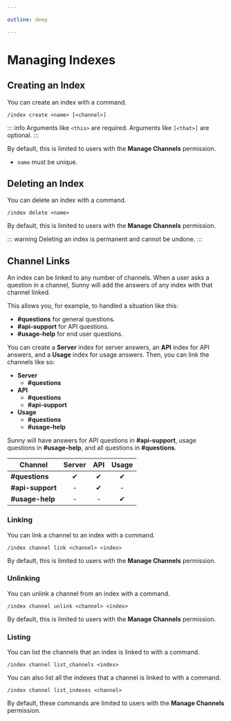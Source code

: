 ```yaml
---

outline: deep

---
```



# Managing Indexes

## Creating an Index

You can create an index with a command.

```
/index create <name> [<channel>]
```

::: info
Arguments like `<this>` are required. Arguments like `[<that>]` are optional.
:::

By default, this is limited to users with the **Manage Channels** permission.

- `name` must be unique.

## Deleting an Index

You can delete an index with a command.

```
/index delete <name>
```

By default, this is limited to users with the **Manage Channels** permission.

::: warning
Deleting an index is permanent and cannot be undone.
:::

## Channel Links

An index can be linked to any number of channels. When a user asks a question in a channel, Sunny will add the answers of any index with that channel linked.

This allows you, for example, to handled a situation like this:

- **#questions** for general questions.
- **#api-support** for API questions.
- **#usage-help** for end user questions.

You can create a **Server** index for server answers, an **API** index for API answers, and a **Usage** index for usage answers. Then, you can link the channels like so:

- **Server**
    - **#questions**
- **API**
    - **#questions**
    - **#api-support**
- **Usage**
    - **#questions**
    - **#usage-help**

Sunny will have answers for API questions in **#api-support**, usage questions in **#usage-help**, and all questions in **#questions**.

| Channel          | Server | API | Usage |
| ---------------- | :----: | :-: | :---: |
| **#questions**   | ✔      | ✔   | ✔     |
| **#api-support** | -      | ✔   | -     |
| **#usage-help**  | -      | -   | ✔     |

### Linking

You can link a channel to an index with a command.

```
/index channel link <channel> <index>
```

By default, this is limited to users with the **Manage Channels** permission.

### Unlinking

You can unlink a channel from an index with a command.

```
/index channel unlink <channel> <index>
```

By default, this is limited to users with the **Manage Channels** permission.

### Listing

You can list the channels that an index is linked to with a command.

```
/index channel list_channels <index>
```

You can also list all the indexes that a channel is linked to with a command.

```
/index channel list_indexes <channel>
```

By default, these commands are limited to users with the **Manage Channels** permission.